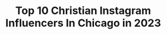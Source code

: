 ---
title: Top 10 Christian Instagram Influencers In Chicago in 2023
description: >-
  Find top christian Instagram influencers in Chicago in 2023. Most popular hashtags: #chicago #losangeles #christian.
platform: Instagram
hits: 28
text_top: See the top-rated Instagram accounts on inBeat.
text_bottom: Our database holds 28 Instagram influencers like this in Chicago, United States for you to contact.
profiles:
  - username: "oluchizelda"
    fullname: >-
      ZELDA Short Hair + Hair Color
    bio: >-
      NOT ACCEPTING NEW CLIENTS 🧘🏾‍♀️Salon Owner @PranaForHair 🇳🇬Nigerian 🎨Colorist ✂️Short Hair Over EVERYTHING 👩‍👧‍👦MamaBear to M&M
    location: "United States"
    followers: 55849
    engagement: 152
    commentsToLikes: 0.047865
    id: ck0w07p36cso30i197oh79mp4
    verified: false
    hashtags: "#oluchizelda, #pranaforhair, #justcoloritalready, #chicagostylist"
  - username: "fashionablyfifty"
    fullname: >-
      Susan ~ Content Creator
    bio: >-
      Expert Stylist rescuing clothing & accessories from landfills one glorious piece at a time! Collaborations welcome!
    location: "United States"
    followers: 22352
    engagement: 179
    commentsToLikes: 0.506757
    id: ck5pyxbx5y9ny0i11n7b4ahlf
    verified: false
    hashtags: "#chicago, #thriftstylish, #mycloset, #bohochic"
  - username: "jizzymack"
    fullname: >-
      Ray  Sadeghi
    bio: >-
      Bodyguard for @floydmayweather All I need is you, Lord JESUS, and your word so I may live truly. Contact by DM or Email for any business inquiries.
    location: "United States"
    followers: 212389
    engagement: 139
    commentsToLikes: 0.015024
    id: ck0vx1u47wpyl0i19oypik8rj
    verified: false
    hashtags: "#ufc, #fitness, #bible, #chicago"
  - username: "christian.swett"
    fullname: >-
      christian 👨🏾‍🚀
    bio: >-
      AMAX Nashville OPT1 Chicago Inquiries:christianswett1@gmail.com BLACK LIVES MATTER ✊🏿🖤
    location: "United States"
    followers: 5362
    engagement: 1892
    commentsToLikes: 0.058376
    id: ck6u6f48of8jo0j718vyi2z3j
    verified: false
    hashtags: ""
  - username: "cohv_ink"
    fullname: >-
      Christian 🌈 🇲🇽
    bio: >-
      Just honey bunches of gay. 💖Chicago, IL #facemaskhomemade 📖 BOOKS CLOSED 📖 🌸💌 cohvink@gmail.com 🧁LINK TREE BELOW!🍄
    location: "United States"
    followers: 6689
    engagement: 268
    commentsToLikes: 0.036569
    id: ck5hpcvror5bg0i11s78nn6uf
    verified: false
    hashtags: "#reuseablefacemask, #chicagotattooartist, #facemask, #queermaskbusiness"
  - username: "rwsharpejr"
    fullname: >-
      Reginald Wayne Sharpe Jr.
    bio: >-
      Morehouse College,B.A. Vanderbilt Univ. Divinity School,M.T.S. Candler School of Theology at Emory,Th.M. Christian Theological Seminary,Ph.D. Student
    location: "United States"
    followers: 48843
    engagement: 273
    commentsToLikes: 0.035396
    id: ck55pz2tabphc0i119wxat1fb
    verified: false
    hashtags: "#fellowshipchicago, #thevirtualship, #faithandwisdom, #areyouonboard"
  - username: "wheatoncollegeil"
    fullname: >-
      Wheaton College IL
    bio: >-
      Wheaton College is a Christian liberal arts college located just west of Chicago, IL. Since 1860, "For Christ and His Kingdom" #MyWheaton
    location: "United States"
    followers: 12041
    engagement: 656
    commentsToLikes: 0.015354
    id: ck0udp8w3jjl80i19nia2zc7x
    verified: false
    hashtags: "#wheatonon, #wheatongives, #mywheaton, #earthday"
  - username: "peanuttillman"
    fullname: >-
      Charles Tillman
    bio: >-
      Christian, Husband, Father of 4
    location: "United States"
    followers: 132436
    engagement: 395
    commentsToLikes: 0.019536
    id: ck15utxltoim90i19bzw654bh
    verified: true
    hashtags: "#peanutpunch, #keeppounding, #repost, #girldad"
  - username: "askthemartins"
    fullname: >-
      Kenyon & Taccara Martin
    bio: >-
      Christian Counselors with Programs Designed to Rescue, Recover, + Rehabilitate you from Toxic Relationships + teach you habits of Healthy Love...
    location: "United States"
    followers: 43306
    engagement: 167
    commentsToLikes: 0.039680
    id: ck13ajewmqnym0i19240pvnpq
    verified: false
    hashtags: "#marriageadvice, #mcm, #marriagebootcamp, #relationshiptips"
  - username: "scottirvingl"
    fullname: >-
      Scott Irving
    bio: >-
      📍 Las Vegas 📸 Bookings | DM for more info
    location: "United States"
    followers: 6128
    engagement: 678
    commentsToLikes: 0.070760
    id: ckaoqvncfkm6v0i78ebdfkx3d
    verified: false
    hashtags: "#lamodel, #malemodel, #laphotographer, #staypositive"
---